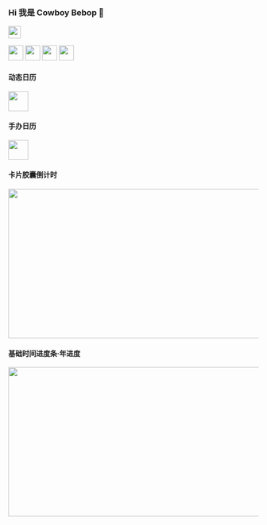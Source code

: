### Hi 我是 Cowboy Bebop 👋
 <code><img src="https://avatars.githubusercontent.com/u/30693884?v=4" width="25px" ></code>
 
<img src="https://swg.notion.pet/s/6d85a2b962cffa001079758f05a9d0cd" width="30px"></code>
<img src="https://swg.notion.pet/s/eda7dd5063574cef002a9da130eb9b26" width="30px"></code>
<img src="https://swg.notion.pet/s/371fb7ad63574d0b001c8f996a76b112" width="30px"></code>
<img src="https://swg.notion.pet/s/80516fb663574df40029aeed2190c38a" width="30px"></code>
<br />
#### 动态日历
<img src="https://swg.notion.pet/s/6842667962f70a9d0de545882501a7da" width="40px"></code>
#### 手办日历
<img src="https://swg.notion.pet/s/6d85a2b962cff9b110796b3c2db7a806" width="40px"></code>

#### 卡片胶囊倒计时
<img src="https://swg.notion.pet/s/bg-76fd7bc163574e290025da68708cd056" style="min-width:100px;width:750px;min-height:100px;height:300px">

#### 基础时间进度条·年进度
<img src="https://swg.notion.pet/s/bg-ac74c002635750890021d86953fabfd9" style="min-width:100px;width:750px;min-height:100px;height:300px">
